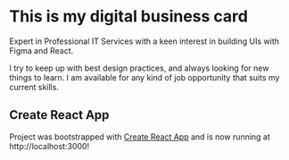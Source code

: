 # This is my digital business card

Expert in Professional IT Services with a keen interest in building UIs with Figma and React.

I try to keep up with best design practices, and always looking for new things to learn. I am available for any kind of job opportunity that suits my current skills.

## Create React App

Project was bootstrapped with [Create React App](https://github.com/facebook/create-react-app) and is now running at http://localhost:3000!
